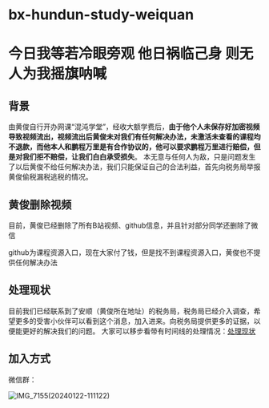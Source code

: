 # bx-hundun-study-weiquan

# 今日我等若冷眼旁观 他日祸临己身 则无人为我摇旗呐喊

## 背景
由黄俊自行开办网课“混沌学堂”，经收大额学费后，**由于他个人未保存好加密视频导致视频流出，视频流出后黄俊未对我们有任何解决办法，未激活未查看的课程均不退款，而他本人和鹏程万里是有合作协议的，他可以要求鹏程万里进行赔偿，但是对我们拒不赔偿，让我们白白承受损失**。
本无意与任何人为敌，只是问题发生了以后黄俊不给任何解决办法，我们只能保证自己的合法利益，首先向税务局举报黄俊偷税漏税逃税的情况。


## 黄俊删除视频
目前，黄俊已经删除了所有B站视频、github信息，并且针对部分同学还删除了微信

github为课程资源入口，现在大家付了钱，但是找不到课程资源入口，黄俊也不提供任何解决办法


## 处理现状
目前我们已经联系到了安顺（黄俊所在地址）的税务局，税务局已经介入调查，希望更多的受害小伙伴可以看到这个消息，加入进来。向税务局提供更多的证据，以便能更好的解决我们的问题。
大家可以移步看带有时间线的处理情况：[处理现状](https://github.com/HunDunWeiQuan/bx-hundun-study-weiquan/blob/main/%E5%A4%84%E7%90%86%E7%8E%B0%E7%8A%B6.md)


## 加入方式

微信群：

![IMG_7155(20240122-111122)](https://github.com/HunDunWeiQuan/bx-hundun-study-weiquan/assets/157334965/b6e1f33e-c0bc-4bdc-ae6c-0748783bf68f)
